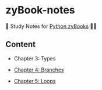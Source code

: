 # zyBook-notes

📝 Study Notes for [Python zyBooks](0learn.zybooks.com) 👩‍💻

## Content

* Chapter 3: Types

* [Chapter 4: Branches](https://github.com/natalieng348/zyBook-notes/tree/main/04.%20Branches)

* [Chapter 5: Loops](https://github.com/natalieng348/zyBook-notes/tree/main/05.%20Loops)
